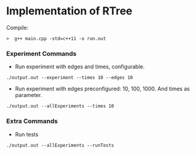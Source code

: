 # **Implementation of RTree**


Compile:
```
>  g++ main.cpp -std=c++11 -o run.out
```
### Experiment Commands

- Run experiment with edges and times, configurable.

```
./output.out --experiment --times 10 --edges 10
```

- Run experiment with edges preconfigured: 10, 100, 1000. And times as parameter.

```
./output.out --allExperiments --times 10
```

### Extra Commands

- Run tests

```
./output.out --allExperiments --runTests
```

